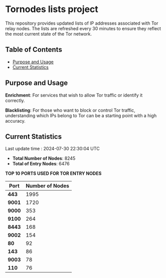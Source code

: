 # Tornodes lists project

This repository provides updated lists of IP addresses associated with Tor relay nodes. The lists are refreshed every 30 minutes to ensure they reflect the most current state of the Tor network.

## Table of Contents

- [Purpose and Usage](#purpose-and-usage)
- [Current Statistics](#current-statistics)


## Purpose and Usage

**Enrichment**: For services that wish to allow Tor traffic or identify it correctly.

**Blacklisting**: For those who want to block or control Tor traffic, understanding which IPs belong to Tor can be a starting point with a high accuracy.

## Current Statistics

Last update time : 2024-07-30 22:30:04 UTC

- **Total Number of Nodes**: 8245
- **Total of Entry Nodes**: 6476

**TOP 10 PORTS USED FOR TOR ENTRY NODES**

| **Port** | **Number of Nodes** |
|------|-----------------|
| **443**   | 1995  |
| **9001**   | 1720  |
| **9000**   | 353  |
| **9100**   | 264  |
| **8443**   | 168  |
| **9002**   | 154  |
| **80**   | 92  |
| **143**   | 86  |
| **9003**   | 78  |
| **110**   | 76  |

